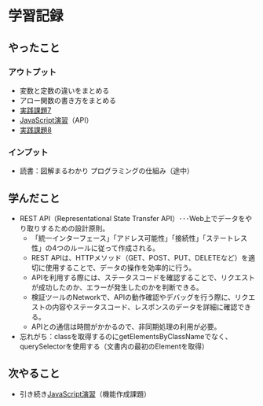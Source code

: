 # 学習記録

## やったこと

### アウトプット
- 変数と定数の違いをまとめる
- アロー関数の書き方をまとめる
- [実践課題7](../practice/tasks/7_js_object/)
- [JavaScript演習](../practice/javascript/)（API）
- [実践課題8](../practice/tasks/8_js_api/)

### インプット
- 読書：図解まるわかり プログラミングの仕組み（途中）

## 学んだこと
- REST API（Representational State Transfer API）･･･Web上でデータをやり取りするための設計原則。
    - 「統一インターフェース」「アドレス可能性」「接続性」「ステートレス性」の4つのルールに従って作成される。
    - REST APIは、HTTPメソッド（GET、POST、PUT、DELETEなど）を適切に使用することで、データの操作を効率的に行う。
    - APIを利用する際には、ステータスコードを確認することで、リクエストが成功したのか、エラーが発生したのかを判断できる。
    - 検証ツールのNetworkで、APIの動作確認やデバッグを行う際に、リクエストの内容やステータスコード、レスポンスのデータを詳細に確認できる。
    - APIとの通信は時間がかかるので、非同期処理の利用が必要。
- 忘れがち：classを取得するのにgetElementsByClassNameでなく、querySelectorを使用する（文書内の最初のElementを取得）

## 次やること
- 引き続き[JavaScript演習](../practice/javascript/)（機能作成課題）